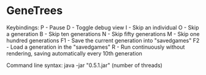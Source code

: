 # GeneTrees
Keybindings:
P - Pause
D - Toggle debug view
I - Skip an individual
O - Skip a generation
B - Skip ten generations
N - Skip fifty generations
M - Skip one hundred generations
F1 - Save the current generation into "savedgames"
F2 - Load a generation in the "savedgames"
R - Run continuously without rendering, saving automatically every 10th generation

Command line syntax:
java -jar "0.5.1.jar" (number of threads)